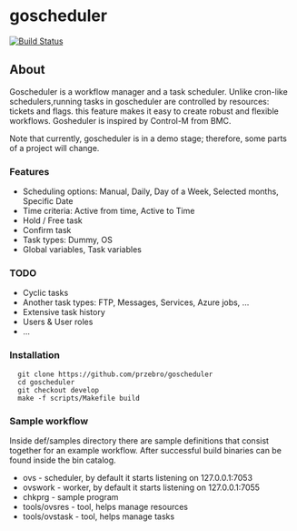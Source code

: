 # goscheduler
[![Build Status](https://travis-ci.com/przebro/goscheduler.svg?token=BuDzHpxjhcjeKFWW17aH&branch=main)](https://travis-ci.com/przebro/goscheduler)
## About
Goscheduler is a workflow manager and a task scheduler. Unlike cron-like schedulers,running tasks in goscheduler are controlled by resources: tickets and flags. this feature makes it easy to create robust and flexible workflows. Gosheduler is inspired by Control-M from BMC.

Note that currently, goscheduler is in a demo stage; therefore, some parts of a project will change.

### Features
* Scheduling options: Manual, Daily, Day of a Week, Selected months, Specific Date
* Time criteria: Active from time, Active to Time
* Hold / Free task
* Confirm task
* Task types: Dummy, OS
* Global variables, Task variables
### TODO
* Cyclic tasks
* Another task types: FTP, Messages, Services, Azure jobs, ...
* Extensive task history
* Users & User roles
* ...
### Installation
```
  git clone https://github.com/przebro/goscheduler
  cd goscheduler
  git checkout develop
  make -f scripts/Makefile build
```
### Sample workflow 
Inside def/samples directory there are sample definitions that consist together for an example workflow.
After successful build binaries can be found inside the bin catalog.
* ovs - scheduler, by default it starts listening on 127.0.0.1:7053
* ovswork - worker, by default it starts listening on 127.0.0.1:7055
* chkprg - sample program
* tools/ovsres - tool, helps manage resources
* tools/ovstask - tool, helps manage tasks
